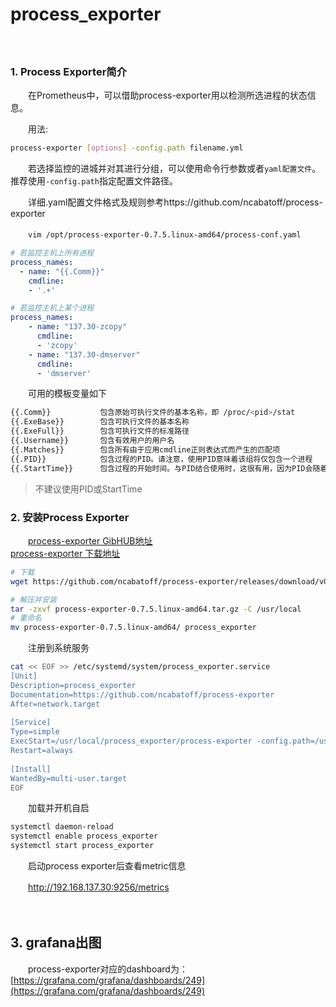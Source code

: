 # process_exporter

　　‍

### 1. Process Exporter简介

　　在Prometheus中，可以借助process-exporter用以检测所选进程的状态信息。

　　用法:

```bash
process-exporter [options] -config.path filename.yml
```

　　若选择监控的进城并对其进行分组，可以使用命令行参数或者`yaml配置文件`​。推荐使用`-config.path`​指定配置文件路径。

　　详细.yaml配置文件格式及规则参考https://github.com/ncabatoff/process-exporter

　　​`vim /opt/process-exporter-0.7.5.linux-amd64/process-conf.yaml`​

```yaml
# 若监控主机上所有进程
process_names:
  - name: "{{.Comm}}"
    cmdline:
    - '.+'
```

```yaml
# 若监控主机上某个进程
process_names:
    - name: "137.30-zcopy"
      cmdline:
      - 'zcopy'
    - name: "137.30-dmserver"
      cmdline:
      - 'dmserver'
```

　　可用的模板变量如下

```bash
{{.Comm}}           包含原始可执行文件的基本名称，即 /proc/<pid>/stat
{{.ExeBase}}        包含可执行文件的基本名称
{{.ExeFull}}        包含可执行文件的标准路径
{{.Username}}       包含有效用户的用户名
{{.Matches}}        包含所有由于应用cmdline正则表达式而产生的匹配项
{{.PID}}            包含过程的PID。请注意，使用PID意味着该组将仅包含一个进程
{{.StartTime}}      包含过程的开始时间。与PID结合使用时，这很有用，因为PID会随着时间的推移而被重用
```

> 不建议使用PID或StartTime

### 2. 安装Process Exporter

　　[process-exporter GibHUB地址](https://github.com/ncabatoff/process-exporter)  
[process-exporter 下载地址](https://github.com/ncabatoff/process-exporter/releases/download/v0.7.5/process-exporter-0.7.5.linux-amd64.tar.gz)

```bash
# 下载
wget https://github.com/ncabatoff/process-exporter/releases/download/v0.7.5/process-exporter-0.7.5.linux-amd64.tar.gz
```

```bash
# 解压并安装
tar -zxvf process-exporter-0.7.5.linux-amd64.tar.gz -C /usr/local
# 重命名
mv process-exporter-0.7.5.linux-amd64/ process_exporter
```

　　注册到系统服务

```bash
cat << EOF >> /etc/systemd/system/process_exporter.service 
[Unit]
Description=process_exporter
Documentation=https://github.com/ncabatoff/process-exporter
After=network.target
 
[Service]
Type=simple
ExecStart=/usr/local/process_exporter/process-exporter -config.path=/usr/local/process_exporter/process-conf.yaml
Restart=always
 
[Install]
WantedBy=multi-user.target
EOF
```

　　加载并开机自启

```bash
systemctl daemon-reload 
systemctl enable process_exporter
systemctl start process_exporter
```

　　启动process exporter后查看metric信息

　　http://192.168.137.30:9256/metrics

　　‍

## 3. grafana出图

　　process-exporter对应的dashboard为：[https://grafana.com/grafana/dashboards/249](https://grafana.com/grafana/dashboards/249)

